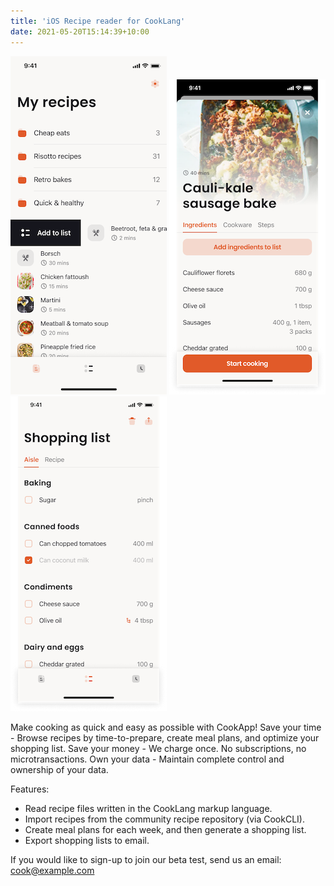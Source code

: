 ```yaml
---
title: 'iOS Recipe reader for CookLang'
date: 2021-05-20T15:14:39+10:00
---
```


![Recipes](/app/recipes.png)
![Recipe](/app/recipe-ingredients.png)
![Shopping list](/app/shopping-list.png)

Make cooking as quick and easy as possible with CookApp! 
Save your time - Browse recipes by time-to-prepare, create meal plans, and optimize your shopping list.
Save your money - We charge once. No subscriptions, no microtransactions.
Own your data - Maintain complete control and ownership of your data.

Features:
- Read recipe files written in the CookLang markup language.
- Import recipes from the community recipe repository (via CookCLI).
- Create meal plans for each week, and then generate a shopping list.
- Export shopping lists to email.

If you would like to sign-up to join our beta test, send us an email: cook@example.com